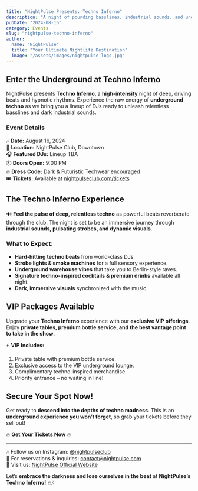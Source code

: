 ```yaml
---
title: "NightPulse Presents: Techno Inferno"
description: "A night of pounding basslines, industrial sounds, and underground vibes at NightPulse!"
pubDate: "2024-08-16"
category: Events
slug: "nightpulse-techno-inferno"
author:
  name: "NightPulse"
  title: "Your Ultimate Nightlife Destination"
  image: "/assets/images/nightpulse-logo.jpg"
---
```


## Enter the Underground at Techno Inferno

NightPulse presents **Techno Inferno**, a **high-intensity** night of deep, driving beats and hypnotic rhythms. Experience the raw energy of **underground techno** as we bring you a lineup of DJs ready to unleash relentless basslines and dark industrial sounds.

### Event Details

🎶 **Date:** August 16, 2024  
📍 **Location:** NightPulse Club, Downtown  
🎧 **Featured DJs:** Lineup TBA  
🕘 **Doors Open:** 9:00 PM  
🔥 **Dress Code:** Dark & Futuristic Techwear encouraged  
🎟 **Tickets:** Available at [nightpulseclub.com/tickets](#)  

## The Techno Inferno Experience

🔊 **Feel the pulse of deep, relentless techno** as powerful beats reverberate through the club. The night is set to be an immersive journey through **industrial sounds, pulsating strobes, and dynamic visuals**.

### What to Expect:
- **Hard-hitting techno beats** from world-class DJs.
- **Strobe lights & smoke machines** for a full sensory experience.
- **Underground warehouse vibes** that take you to Berlin-style raves.
- **Signature techno-inspired cocktails & premium drinks** available all night.
- **Dark, immersive visuals** synchronized with the music.

## VIP Packages Available

Upgrade your **Techno Inferno** experience with our **exclusive VIP offerings**. Enjoy **private tables, premium bottle service, and the best vantage point to take in the show**.

⚡ **VIP Includes:**
1. Private table with premium bottle service.
2. Exclusive access to the VIP underground lounge.
3. Complimentary techno-inspired merchandise.
4. Priority entrance – no waiting in line!

## Secure Your Spot Now!

Get ready to **descend into the depths of techno madness**. This is an **underground experience you won’t forget**, so grab your tickets before they sell out!

🔥 **[Get Your Tickets Now](#)** 🔥

---

🎶 Follow us on Instagram: [@nightpulseclub](#)  
📩 For reservations & inquiries: contact@nightpulse.com  
📍 Visit us: [NightPulse Official Website](#)  

Let’s **embrace the darkness and lose ourselves in the beat** at **NightPulse’s Techno Inferno!** 🔥🎶

